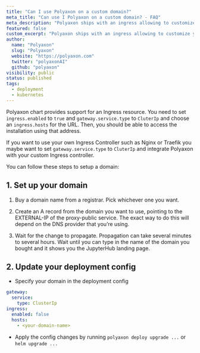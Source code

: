 ```yaml
---
title: "Can I use Polyaxon on a custom domain?"
meta_title: "Can use I Polyaxon on a custom domain? - FAQ"
meta_description: "Polyaxon ships with an ingress allowing to customize your host."
featured: false
custom_excerpt: "Polyaxon ships with an ingress allowing to customize your host."
author:
  name: "Polyaxon"
  slug: "Polyaxon"
  website: "https://polyaxon.com"
  twitter: "polyaxonAI"
  github: "polyaxon"
visibility: public
status: published
tags:
  - deployment
  - kubernetes
---
```


Polyaxon chart provides support for an Ingress resource. You need to set `ingress.enabled` to `true` and `gateway.service.type`  to `CluterIp` and choose an `ingress.hosts` for the URL.
Then, you should be able to access the installation using that address.

If you want to use your own Ingress Controller such as Nginx or Traefik you maybe want to set `gateway.service.type`  to `CluterIp` and integrate Polyaxon with your custom Ingress controller.

You can follow these steps to setup a domain:

## 1. Set up your domain

  1. Buy a domain name from a registrar. Pick whichever one you want.

  2. Create an A record from the domain you want to use, pointing to the EXTERNAL-IP of the proxy-public service. The exact way to do this will depend on the DNS provider that you’re using.

  3. Wait for the change to propagate. Propagation can take several minutes to several hours. Wait until you can type in the name of the domain you bought and it shows you the JupyterHub landing page.

## 2. Update your deployment config

* Specify your domain in the deployment config

```yaml
gateway:
  service:
    type: ClusterIp
ingress:
  enabled: false
  hosts:
    - <your-domain-name>
```

* Apply the config changes by running `polyaxon deploy upgrade ...` or `helm upgrade ...`
